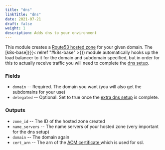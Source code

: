 ```yaml
---
title: "dns"
linkTitle: "dns"
date: 2021-07-21
draft: false
weight: 1
description: Adds dns to your environment
---
```


This module creates a [Route53 hosted zone](https://docs.aws.amazon.com/Route53/latest/DeveloperGuide/hosted-zones-working-with.html) for
your given domain. The [k8s-base]({{< relref "#k8s-base" >}}) module automatically hooks up the load balancer to it
for the domain and subdomain specified, but in order for this to actually receive traffic you will need to complete
the [dns setup](/miscellaneous/ingress).

### Fields

- `domain` -- Required. The domain you want (you will also get the subdomains for your use)
- `delegated` -- Optional. Set to true once the [extra dns setup](/miscellaneous/ingress) is complete.

### Outputs

- `zone_id` -- The ID of the hosted zone created
- `name_servers` -- The name servers of your hosted zone (very important for the dns setup)
- `domain` -- The domain again
- `cert_arn` -- The arn of the [ACM certificate ](https://docs.aws.amazon.com/acm/latest/userguide/acm-overview.html) which
  is used for ssl.
